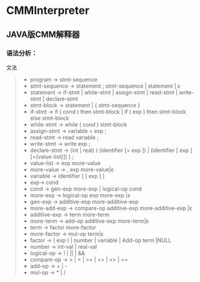 # CMMInterpreter   
## JAVA版CMM解释器   
### 语法分析：  
文法  
> + program -> stmt-sequence  
> + stmt-sequence -> statement ; stmt-sequence | statement | ε  
> + statement -> if-stmt | while-stmt | assign-stmt | read-stmt | write-stmt | declare-stmt  
> + stmt-block -> statement | { stmt-sequence }  
> + if-stmt -> if ( cond ) then stmt-block | if ( exp ) then stmt-block else stmt-block  
> + while-stmt -> while ( cond ) stmt-block   
> + assign-stmt -> variable = exp ;  
> + read-stmt -> read variable ;  
> + write-stmt -> write exp ;  
> + declare-stmt -> (int | real) ( (identifier [= exp ]) | (identifier [ exp ] [={value-list}]) ) ;  
> + value-list -> exp more-value  
> + more-value -> , exp more-value|ε 
> + variable -> identifier [ [ exp ] ]  
> + exp-> cond  
> + cond -> gen-exp more-exp | logical-op cond  
> + more-exp -> logical-op exp more-exp |ε  
> + gen-exp -> additive-exp more-additive-exp  
> + more-add-exp -> compare-op additive-exp more-additive-exp |ε  
> + additive-exp -> term more-term  
> + more-term -> add-op additive-exp more-term|ε  
> + term -> factor more-factor  
> + more-factor -> mul-op term|ε  
> + factor -> ( exp ) | number | variable | Add-op term |NULL  
> + number -> int-val | real-val  
> + logical-op -> ! | || | &&  
> + compare-op -> > | < | >= | <= | <> | ==   
> + add-op -> + | -   
> + mul-op -> * | /   
